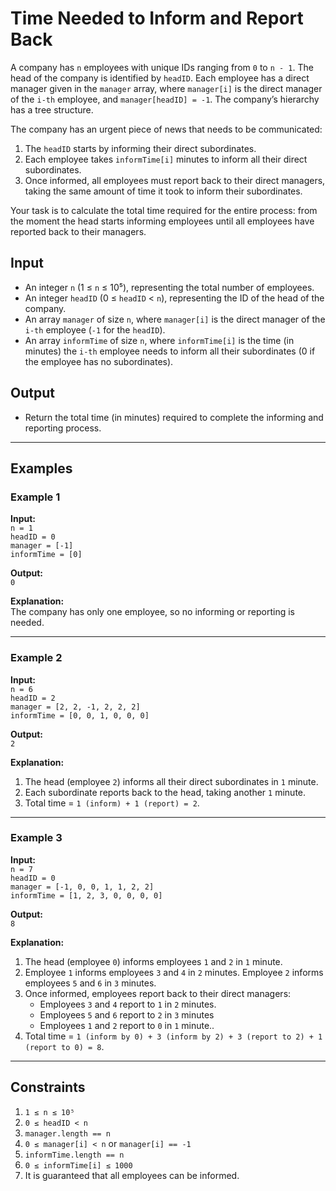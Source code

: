 # Time Needed to Inform and Report Back

A company has `n` employees with unique IDs ranging from `0` to `n - 1`. The head of the company is identified by `headID`. Each employee has a direct manager given in the `manager` array, where `manager[i]` is the direct manager of the `i-th` employee, and `manager[headID] = -1`. The company’s hierarchy has a tree structure.

The company has an urgent piece of news that needs to be communicated:
1. The `headID` starts by informing their direct subordinates.
2. Each employee takes `informTime[i]` minutes to inform all their direct subordinates.
3. Once informed, all employees must report back to their direct managers, taking the same amount of time it took to inform their subordinates.

Your task is to calculate the total time required for the entire process: from the moment the head starts informing employees until all employees have reported back to their managers.

## Input
- An integer `n` (1 ≤ `n` ≤ 10⁵), representing the total number of employees.
- An integer `headID` (0 ≤ `headID` < `n`), representing the ID of the head of the company.
- An array `manager` of size `n`, where `manager[i]` is the direct manager of the `i-th` employee (`-1` for the `headID`).
- An array `informTime` of size `n`, where `informTime[i]` is the time (in minutes) the `i-th` employee needs to inform all their subordinates (0 if the employee has no subordinates).

## Output
- Return the total time (in minutes) required to complete the informing and reporting process.

---

## Examples

### Example 1
**Input:**  
`n = 1`  
`headID = 0`  
`manager = [-1]`  
`informTime = [0]`  

**Output:**  
`0`

**Explanation:**  
The company has only one employee, so no informing or reporting is needed.

---

### Example 2
**Input:**  
`n = 6`  
`headID = 2`  
`manager = [2, 2, -1, 2, 2, 2]`  
`informTime = [0, 0, 1, 0, 0, 0]`

**Output:**  
`2`

**Explanation:**  
1. The head (employee `2`) informs all their direct subordinates in `1` minute.
2. Each subordinate reports back to the head, taking another `1` minute.
3. Total time = `1 (inform) + 1 (report) = 2`.

---

### Example 3
**Input:**  
`n = 7`  
`headID = 0`  
`manager = [-1, 0, 0, 1, 1, 2, 2]`  
`informTime = [1, 2, 3, 0, 0, 0, 0]`

**Output:**  
`8`

**Explanation:**  
1. The head (employee `0`) informs employees `1` and `2` in `1` minute.
2. Employee `1` informs employees `3` and `4` in `2` minutes. Employee `2` informs employees `5` and `6` in `3` minutes.
3. Once informed, employees report back to their direct managers:
   - Employees `3` and `4` report to `1` in `2` minutes.
   - Employees `5` and `6` report to `2` in `3` minutes
   - Employees `1` and `2` report to `0` in `1` minute..
4. Total time = `1 (inform by 0) + 3 (inform by 2) + 3 (report to 2) + 1 (report to 0) = 8`.

---

## Constraints
1. `1 ≤ n ≤ 10⁵`
2. `0 ≤ headID < n`
3. `manager.length == n`
4. `0 ≤ manager[i] < n` or `manager[i] == -1`
5. `informTime.length == n`
6. `0 ≤ informTime[i] ≤ 1000`
7. It is guaranteed that all employees can be informed.
